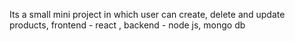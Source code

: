Its a small mini project in which user can create, delete and update products,
frontend - react ,
backend - node js, mongo db 
